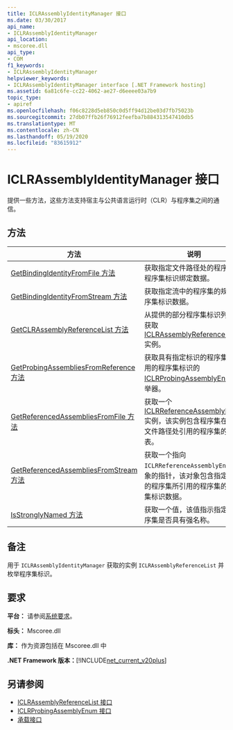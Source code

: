 ```yaml
---
title: ICLRAssemblyIdentityManager 接口
ms.date: 03/30/2017
api_name:
- ICLRAssemblyIdentityManager
api_location:
- mscoree.dll
api_type:
- COM
f1_keywords:
- ICLRAssemblyIdentityManager
helpviewer_keywords:
- ICLRAssemblyIdentityManager interface [.NET Framework hosting]
ms.assetid: 6a81c6fe-cc22-4062-ae27-d6eeee03a7b9
topic_type:
- apiref
ms.openlocfilehash: f06c8228d5eb850c0d5ff94d12be03d7fb75023b
ms.sourcegitcommit: 27db07ffb26f76912feefba7b884313547410db5
ms.translationtype: MT
ms.contentlocale: zh-CN
ms.lasthandoff: 05/19/2020
ms.locfileid: "83615912"
---
```

# <a name="iclrassemblyidentitymanager-interface"></a>ICLRAssemblyIdentityManager 接口
提供一些方法，这些方法支持宿主与公共语言运行时（CLR）与程序集之间的通信。  
  
## <a name="methods"></a>方法  
  
|方法|说明|  
|------------|-----------------|  
|[GetBindingIdentityFromFile 方法](iclrassemblyidentitymanager-getbindingidentityfromfile-method.md)|获取指定文件路径处的程序集的程序集标识绑定数据。|  
|[GetBindingIdentityFromStream 方法](iclrassemblyidentitymanager-getbindingidentityfromstream-method.md)|获取指定流中的程序集的规范程序集标识数据。|  
|[GetCLRAssemblyReferenceList 方法](../../../../docs/framework/unmanaged-api/hosting/iclrassemblyidentitymanager-getclrassemblyreferencelist-method.md)|从提供的部分程序集标识列表中获取[ICLRAssemblyReferenceList](iclrassemblyreferencelist-interface.md)实例。|  
|[GetProbingAssembliesFromReference 方法](../../../../docs/framework/unmanaged-api/hosting/iclrassemblyidentitymanager-getprobingassembliesfromreference-method.md)|获取具有指定标识的程序集所引用的程序集标识的[ICLRProbingAssemblyEnum](iclrprobingassemblyenum-interface.md)枚举器。|  
|[GetReferencedAssembliesFromFile 方法](../../../../docs/framework/unmanaged-api/hosting/iclrassemblyidentitymanager-getreferencedassembliesfromfile-method.md)|获取一个[ICLRReferenceAssemblyEnum](iclrreferenceassemblyenum-interface.md)实例，该实例包含程序集在指定文件路径处引用的程序集的列表。|  
|[GetReferencedAssembliesFromStream 方法](iclrassemblyidentitymanager-getreferencedassembliesfromstream-method.md)|获取一个指向 `ICLRReferenceAssemblyEnum` 对象的指针，该对象包含指定流中的程序集所引用的程序集的程序集标识数据。|  
|[IsStronglyNamed 方法](iclrassemblyidentitymanager-isstronglynamed-method.md)|获取一个值，该值指示指定的程序集是否具有强名称。|  
  
## <a name="remarks"></a>备注  
 用于 `ICLRAssemblyIdentityManager` 获取的实例 `ICLRAssemblyReferenceList` 并枚举程序集标识。  
  
## <a name="requirements"></a>要求  
 **平台：** 请参阅[系统要求](../../get-started/system-requirements.md)。  
  
 **标头：** Mscoree.dll  
  
 **库：** 作为资源包括在 Mscoree.dll 中  
  
 **.NET Framework 版本：**[!INCLUDE[net_current_v20plus](../../../../includes/net-current-v20plus-md.md)]  
  
## <a name="see-also"></a>另请参阅

- [ICLRAssemblyReferenceList 接口](iclrassemblyreferencelist-interface.md)
- [ICLRProbingAssemblyEnum 接口](iclrprobingassemblyenum-interface.md)
- [承载接口](hosting-interfaces.md)
